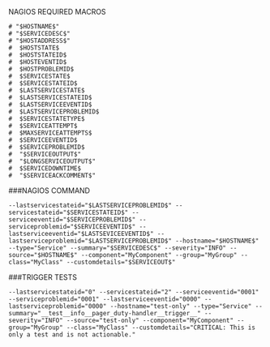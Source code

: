 NAGIOS REQUIRED MACROS

    # "$HOSTNAME$" 
    # "$SERVICEDESC$" 
    # "$HOSTADDRESS$" 
    #  $HOSTSTATE$ 
    #  $HOSTSTATEID$ 
    #  $HOSTEVENTID$ 
    #  $HOSTPROBLEMID$ 
    #  $SERVICESTATE$ 
    #  $SERVICESTATEID$ 
    #  $LASTSERVICESTATE$ 
    #  $LASTSERVICESTATEID$ 
    #  $LASTSERVICEEVENTID$ 
    #  $LASTSERVICEPROBLEMID$ 
    #  $SERVICESTATETYPE$ 
    #  $SERVICEATTEMPT$ 
    #  $MAXSERVICEATTEMPTS$ 
    #  $SERVICEEVENTID$ 
    #  $SERVICEPROBLEMID$ 
    #  "$SERVICEOUTPUT$" 
    #  "$LONGSERVICEOUTPUT$" 
    #  $SERVICEDOWNTIME$ 
    #  "$SERVICEACKCOMMENT$"  


###NAGIOS COMMAND

    --lastservicestateid="$LASTSERVICEPROBLEMID$" --servicestateid="$SERVICESTATEID$" --serviceeventid="$SERVICEPROBLEMID$" --serviceproblemid="$SERVICEEVENTID$" --lastserviceeventid="$LASTSEVICEEVENTID$" --lastserviceproblemid="$LASTSERVICEPROBLEMID$" --hostname="$HOSTNAME$" --type="Service" --summary="$SERVICEDESC$" --severity="INFO" --source="$HOSTNAME$" --component="MyComponent" --group="MyGroup" --class="MyClass" --customdetails="$SERVICEOUT$"


###TRIGGER TESTS

    --lastservicestateid="0" --servicestateid="2" --serviceeventid="0001" --serviceproblemid="0001" --lastserviceeventid="0000" --lastserviceproblemid="0000" --hostname="test-only" --type="Service" --summary="__test__info__pager_duty-handler__trigger__" --severity="INFO" --source="test-only" --component="MyComponent" --group="MyGroup" --class="MyClass" --customdetails="CRITICAL: This is only a test and is not actionable."
